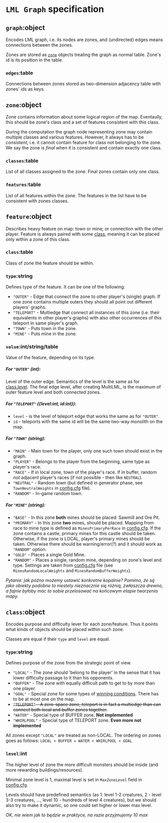 # `LML Graph` specification


## `graph`:object

Encodes LML graph, i.e. its nodes are zones, and (undirected) edges means connections between the zones. 

Zones are stored as [`zone`](#zoneobject) objects treating the graph as normal table. Zone's id is its position in the table.


### `edges`:table

Connections between zones stored as two-dimension adjacency table with zones' ids as keys. 




## `zone`:object

Zone contains information about some logical region of the map. Eventaully, this should be zone's class and a set of features consistent with this class. 

During the computation the graph node representing zone may contain multiple classes and various features. However, it always has to be _consistent_, i.e. it cannot contain feature for class not belonging to the zone. We say the zone is _final_ when it is consistent and contain exactly one class.


### `classes`:table

List of all classes assigned to the zone. Final zones contain only one class.

### `features`:table

List of all features within the zone. The features in the list have to be consistent with zones classes.



## `feature`:object

Describes heavy feature on map: town or mine; or connection with the other player.
Feature is always paired with some [class](#classobject), meaning it can be placed only within a zone of this class.

### `class`:table

Class of zone the feature should be within.


### `type`:string

Defines type of the feature. It can be one of the following:

- `"OUTER"` - Edge that connect the zone to other player's (single) graph. If one zone contains multiple outers they should all point out different players' graphs.
- `"TELEPORT"` - Multiedge that connect all instances of this zone (i.e. their equivalents in other player's graphs) with also other occurrences of this teleport in same player's graph.
- `"TOWN"` - Puts town in the zone.
- `"MINE"` - Puts mine in the zone.

### `value`:int/string/table

Value of the feature, depending on its type.

##### For `"OUTER"` (int):

Level of the outer edge. Semantics of the level is the same as for [class.level](#levelint). The final edge level, after creating MultiLML, is the maximum of outer feature level and both connected zones.

##### For `"TELEPORT"` ({level:int, id:int}):

- `level` - is the level of teleport edge that works the same as for `"OUTER"`.
- `id` - teleports with the same id will be the same two-way monolith on the map.

##### For `"TOWN"` (string):

- `"MAIN"` - Main town for the player, only one such town should exist in the graph.
- `"PLAYER"` - Belongs to the player from the beginning, same type as player's race.
- `"RACE"` - If in local zone, town of the player's race. If in buffer, random *not* adjacent player's races (if not possible - then like `NEUTRAL`).
- `"NEUTRAL"` - Random town (but defined in generator phase, see `TownNeutralWeights` in [config.cfg](../../../config.cfg) file).
- `"RANDOM"` - In-game random town.


##### For `"MINE"` (string):

- `"BASE"` - In this zone **both** mines should be placed: Sawmill and Ore Pit.
- `"PRIMARY"` - In this zone **two** mines, should be placed. Mapping from race to mine type is defined as `MinesPrimaryPerRace` in [config.cfg](../../../config.cfg). If the zone contains a castle, primary mines for this castle should be taken. Otherwise, if the zone is LOCAL, player's primary mines should be taken. Otherwise there should be warning/error(?) and it should work as `"RANDOM"` option.
- `"GOLD"` - Places a single Gold Mine.
- `"RANDOM"` - Places a single, random mine, depending on zone's level and type. Settings are taken from [config.cfg](../../../config.cfg) file (see `MinesRandomLocalWeights` and `MinesRandomBufferWeights`).

_Pytanie: jak późno możemy ustawić konkretne kopalnie? Pomimo, że są jako obiekty podobne to niestety nieznacznie się różnią, zwłaszcza drewno, a fajnie byłoby móc to sobie przelosować na końcowym etapie tworzenia mapy._






## `class`:object

Encodes purpose and difficulty lever for each zone/feature. Thus it points what kinds of objects should be placed within such zone. 

Classes are equal if their `type` and `level` are equal.

### `type`:string

Defines purpose of the zone from the strategic point of view.

- `"LOCAL"` - The zone should 'belong to the player' in the sense that it has lower difficulty passage to it than his opponents.
- `"BUFFER"` - The zone with equally difficult path to get to by more than one player.
- `"GOAL"` - Special zone for some types of [winning conditions](../../params/UserMapParams.md#winningint). There has to be at most one on the map.
- ~~`"TELEPORT"` - A zero-space zone, teleport is in fact a multiedge than can connect both local and buffer zones together.~~
- `"WATER"` - Special type of BUFFER zone. **Not implemented**
- `"WHIRLPOOL"` - Special type of TELEPORT zone. **Even more not implemented**

All zones except `"LOCAL"` are treated as non-LOCAL. 
The ordering on zones goes as follows: `LOCAL < BUFFER = WATER < WHIRLPOOL < GOAL`

### `level`:int

The higher level of zone the more difficult monsters should be inside (and more rewarding buildings/resources).

Minimal zone level is 1, maximal level is set in `MaxZoneLevel` field in [config.cfg](../../../config.cfg).

Levels should have predefined semantics (as 1: level 1-2 creatures, 2 - level 3-3 creatures, ..., level 10 - hundreds of level 4 creatures), but we should also try to make it dynamic, so one could set higher or lower max level.

_OK, nie wiem jak to będzie w praktyce, na razie przyjmujemy 10 max_


